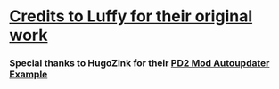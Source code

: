 # [Credits to Luffy for their original work](https://modworkshop.net/mod/16272)
### Special thanks to HugoZink for their [PD2 Mod Autoupdater Example](https://github.com/HugoZink/PD2AutoUpdateExample)